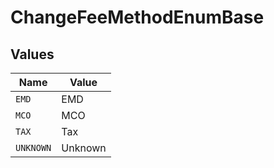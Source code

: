 # ChangeFeeMethodEnumBase


## Values

| Name      | Value     |
| --------- | --------- |
| `EMD`     | EMD       |
| `MCO`     | MCO       |
| `TAX`     | Tax       |
| `UNKNOWN` | Unknown   |
